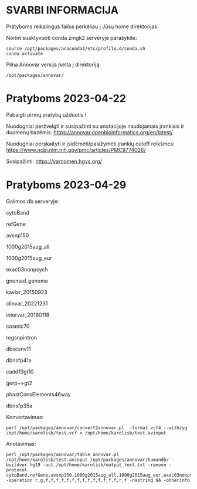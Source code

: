 # SVARBI INFORMACIJA

Pratyboms reikalingus failus perkėliau į Jūsų home direktorijas. 

Norint suaktyvuoti conda zmgk2 serveryje parašykite:

```
source /opt/packages/anaconda3/etc/profile.d/conda.sh
conda activate

```
Pilna Annovar versija įkelta į direktoriją:

```
/opt/packages/annovar/

```

# Pratyboms 2023-04-22

Pabaigti pirmų pratybų užduotis !

Nuodugniai peržvelgti ir susipažinti su anotacijoje naudojamais įrankiais ir duomenų bazėmis: https://annovar.openbioinformatics.org/en/latest/

Nuodugniai perskaityti ir įsidėmėti/pasižymėti įrankių cutoff reikšmes: https://www.ncbi.nlm.nih.gov/pmc/articles/PMC9774026/

Susipažinti: https://varnomen.hgvs.org/

# Pratyboms 2023-04-29

Galimos db serveryje:

cytoBand

refGene

avsnp150

1000g2015aug_all

1000g2015aug_eur

exac03nonpsych

gnomad_genome

kaviar_20150923

clinvar_20221231

intervar_20180118

cosmic70

regsnpintron

dbscsnv11

dbnsfp41a

cadd13gt10

gerp++gt2

phastConsElements46way

dbnsfp35a

Konvertavimas:
```
perl /opt/packages/annovar/convert2annovar.pl  -format vcf4 --withzyg /opt/home/karolisb/test.vcf > /opt/home/karolisb/test.avinput

```
Anotavimas:
```
perl /opt/packages/annovar/table_annovar.pl /opt/home/karolisb/test.avinput /opt/packages/annovar/humandb/ -buildver hg19 -out /opt/home/karolisb/output_test.txt -remove -protocol cytoBand,refGene,avsnp150,1000g2015aug_all,1000g2015aug_eur,exac03nonpsych,gnomad_genome,kaviar_20150923,clinvar_20221231,intervar_20180118,cosmic70,regsnpintron,dbscsnv11,dbnsfp41a,cadd13gt10,gerp++gt2,phastConsElements46way,dbnsfp35a -operation r,g,f,f,f,f,f,f,f,f,f,f,f,f,f,f,r,f -nastring NA -otherinfo

```

